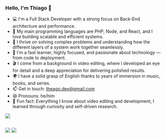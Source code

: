 ### Hello, I'm Thiago 👋
- 💻 I'm a Full Stack Developer with a strong focus on Back-End architecture and performance.
- 🔧 My main programming languages are PHP, Node, and React, and I love building scalable and efficient systems.
- 🚀 I thrive on solving complex problems and understanding how the different layers of a system work together seamlessly.
- 🎯 I'm a fast learner, highly focused, and passionate about technology — from code to deployment.
- 🎬 I come from a background in video editing, where I developed an eye for detail and a deep appreciation for delivering polished results.
- 🌍 I have a solid grasp of English thanks to years of immersion in music, books, and series.
- 📫 Get in touch: theago.dev@gmail.com
- 😄 Pronouns: he/him
- 🌱 Fun fact: Everything I know about video editing and development, I learned through curiosity and self-driven research.

<div>
  <img src="https://chromosphere-la.com/wp-content/uploads/2020/07/album_vol2banner-1920x480.jpg" />
</div>
  
  ##
<div> 
  <a href = "mailto:theago.dev@gmail.com"><img src="https://img.shields.io/badge/-Gmail-%23333?style=for-the-badge&logo=gmail&logoColor=white" target="_blank"></a>
  <a href="https://www.linkedin.com/in/thetheago" target="_blank"><img src="https://img.shields.io/badge/-LinkedIn-%230077B5?style=for-the-badge&logo=linkedin&logoColor=white" target="_blank"></a>
</div>
